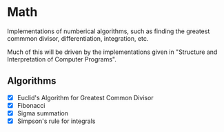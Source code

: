 # Math
Implementations of numberical algorithms, such as finding the greatest commmon
divisor, differentiation, integration, etc.

Much of this will be driven by the implementations given in "Structure and
Interpretation of Computer Programs".

## Algorithms
- [x] Euclid's Algorithm for Greatest Common Divisor
- [x] Fibonacci
- [x] Sigma summation
- [x] Simpson's rule for integrals
